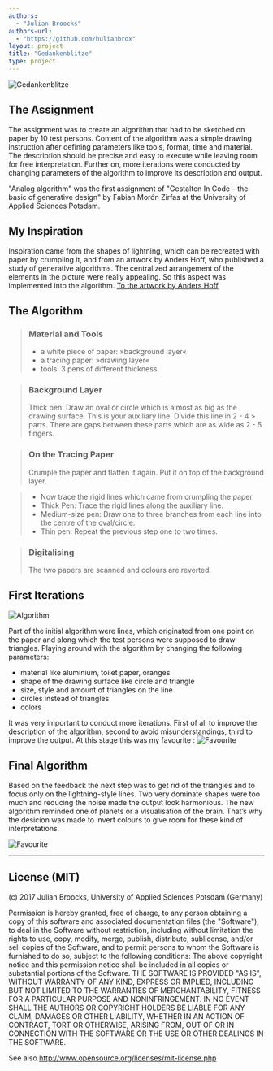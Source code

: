 ```yaml
--- 
authors: 
  - "Julian Broocks"
authors-url: 
  - "https://github.com/hulianbrox"
layout: project
title: "Gedankenblitze"
type: project
---
```

![Gedankenblitze](splash.png)

## The Assignment

The assignment was to create an algorithm that had to be sketched on paper by 10 test persons. Content of the algorithm was a simple drawing instruction after defining parameters like tools, format, time and material. The description should be precise and easy to execute while leaving room for free interpretation. Further on, more iterations were conducted by changing parameters of the algorithm to improve its description and output.

"Analog algorithm" was the first assignment of "Gestalten In Code – the basic of generative design" by Fabian Morón Zirfas at the University of Applied Sciences Potsdam.

## My Inspiration 
Inspiration came from the shapes of lightning, which can be recreated with paper by crumpling it, and from an artwork by Anders Hoff, who published a study of generative algorithms. The centralized arrangement of the elements in the picture were really appealing. So this aspect was implemented into the algorithm. 
[To the artwork by Anders Hoff](http://inconvergent.net/generative/differential-mesh-3d/"inconvergent") 

## The Algorithm 

> ### Material and Tools 
> * a white piece of paper: »background layer«   
> * a tracing paper: »drawing layer«   
> * tools: 3 pens of different thickness


> ### Background Layer 
> Thick pen: Draw an oval or circle which is almost as big as the drawing surface. This is your auxiliary line. Divide this line in 2 - 4 > parts. There are gaps between these parts which are as wide as 2 - 5 fingers. 

> ### On the Tracing Paper 
> Crumple the paper and flatten it again. Put it on top of the background layer. 

> * Now trace the rigid lines which came from crumpling the paper.  
> * Thick Pen: Trace the rigid lines along the auxiliary line.   
> * Medium-size pen: Draw one to three branches from each line into the centre of the oval/circle.  
> * Thin pen: Repeat the previous step one to two times. 


> ### Digitalising 
> The two papers are scanned and colours are reverted.

## First Iterations 

![Algorithm](./assets/images/algorithm01.png)

Part of the initial algorithm were lines, which originated from one point on the paper and along which the test persons were supposed to draw triangles. Playing around with the algorithm by changing the following parameters:

* material like aluminium, toilet paper, oranges
* shape of the drawing surface like circle and triangle
* size, style and amount of triangles on the line 
* circles instead of triangles
* colors


It was very important to conduct more iterations. First of all to improve the description of the algorithm, second to avoid misunderstandings, third to improve the output. At this stage this was my favourite : ![Favourite](./assets/images/gut.png)

## Final Algorithm 
Based on the feedback the next step was to get rid of the triangles and to focus only on the lightning-style lines. Two very dominate shapes were too much and reducing the noise made the output look harmonious. The new algorithm reminded one of planets or a visualisation of the brain. That’s why the desicion was made to invert colours to give room for these kind of interpretations.   

![Favourite](./assets/images/ball.png)

- - - 
## License (MIT) 

(c) 2017 Julian Broocks, University of Applied Sciences Potsdam (Germany)

Permission is hereby granted, free of charge, to any person obtaining a copy of this software and associated documentation files (the "Software"), to deal in the Software without restriction, including without limitation the rights to use, copy, modify, merge, publish, distribute, sublicense, and/or sell copies of the Software, and to permit persons to whom the Software is furnished to do so, subject to the following conditions: The above copyright notice and this permission notice shall be included in all copies or substantial portions of the Software. THE SOFTWARE IS PROVIDED "AS IS", WITHOUT WARRANTY OF ANY KIND, EXPRESS OR IMPLIED, INCLUDING BUT NOT LIMITED TO THE WARRANTIES OF MERCHANTABILITY, FITNESS FOR A PARTICULAR PURPOSE AND NONINFRINGEMENT. IN NO EVENT SHALL THE AUTHORS OR COPYRIGHT HOLDERS BE LIABLE FOR ANY CLAIM, DAMAGES OR OTHER LIABILITY, WHETHER IN AN ACTION OF CONTRACT, TORT OR OTHERWISE, ARISING FROM, OUT OF OR IN CONNECTION WITH THE SOFTWARE OR THE USE OR OTHER DEALINGS IN THE SOFTWARE.

See also http://www.opensource.org/licenses/mit-license.php
